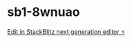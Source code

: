 # sb1-8wnuao

[Edit in StackBlitz next generation editor ⚡️](https://stackblitz.com/~/github.com/Mehdi-fivem/sb1-8wnuao)